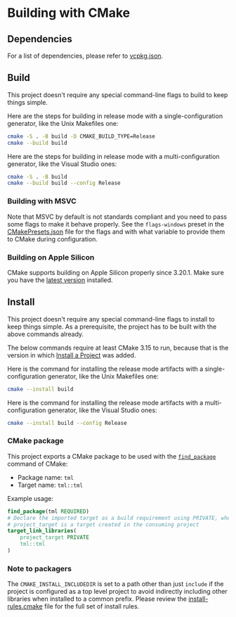 # Building with CMake

## Dependencies

For a list of dependencies, please refer to [vcpkg.json](vcpkg.json).

## Build

This project doesn't require any special command-line flags to build to keep
things simple.

Here are the steps for building in release mode with a single-configuration
generator, like the Unix Makefiles one:

```sh
cmake -S . -B build -D CMAKE_BUILD_TYPE=Release
cmake --build build
```

Here are the steps for building in release mode with a multi-configuration
generator, like the Visual Studio ones:

```sh
cmake -S . -B build
cmake --build build --config Release
```

### Building with MSVC

Note that MSVC by default is not standards compliant and you need to pass some
flags to make it behave properly. See the `flags-windows` preset in the
[CMakePresets.json](CMakePresets.json) file for the flags and with what
variable to provide them to CMake during configuration.

### Building on Apple Silicon

CMake supports building on Apple Silicon properly since 3.20.1. Make sure you
have the [latest version][1] installed.

## Install

This project doesn't require any special command-line flags to install to keep
things simple. As a prerequisite, the project has to be built with the above
commands already.

The below commands require at least CMake 3.15 to run, because that is the
version in which [Install a Project][2] was added.

Here is the command for installing the release mode artifacts with a
single-configuration generator, like the Unix Makefiles one:

```sh
cmake --install build
```

Here is the command for installing the release mode artifacts with a
multi-configuration generator, like the Visual Studio ones:

```sh
cmake --install build --config Release
```

### CMake package

This project exports a CMake package to be used with the [`find_package`][3]
command of CMake:

* Package name: `tml`
* Target name: `tml::tml`

Example usage:

```cmake
find_package(tml REQUIRED)
# Declare the imported target as a build requirement using PRIVATE, where
# project_target is a target created in the consuming project
target_link_libraries(
    project_target PRIVATE
    tml::tml
)
```

### Note to packagers

The `CMAKE_INSTALL_INCLUDEDIR` is set to a path other than just `include` if
the project is configured as a top level project to avoid indirectly including
other libraries when installed to a common prefix. Please review the
[install-rules.cmake](cmake/install-rules.cmake) file for the full set of
install rules.

[1]: https://cmake.org/download/
[2]: https://cmake.org/cmake/help/latest/manual/cmake.1.html#install-a-project
[3]: https://cmake.org/cmake/help/latest/command/find_package.html
